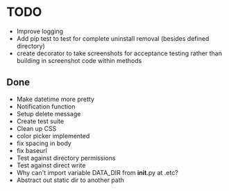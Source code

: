 # TODO

- Improve logging
- Add pip test to test for complete uninstall removal (besides defined directory)
- create decorator to take screenshots for acceptance testing rather than building in screenshot code within methods

## Done

- Make datetime more pretty
- Notification function
- Setup delete message
- Create test suite
- Clean up CSS
- color picker implemented
- fix spacing in body
- fix baseurl
- Test against directory permissions
- Test against direct write
- Why can't import variable DATA_DIR from __init__.py at .etc?
- Abstract out static dir to another path
